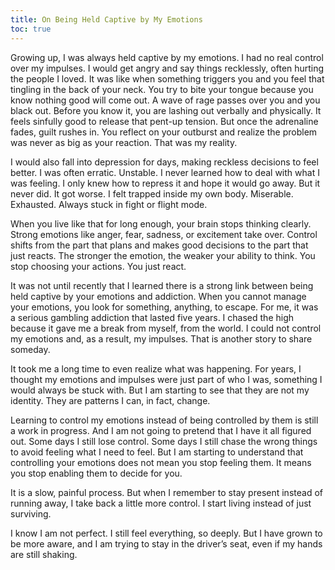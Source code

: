 ```yaml
---
title: On Being Held Captive by My Emotions
toc: true
---
```

Growing up, I was always held captive by my emotions. I had no real control over my impulses. I would get angry and say things recklessly, often hurting the people I loved. It was like when something triggers you and you feel that tingling in the back of your neck. You try to bite your tongue because you know nothing good will come out. A wave of rage passes over you and you black out. Before you know it, you are lashing out verbally and physically. It feels sinfully good to release that pent-up tension. But once the adrenaline fades, guilt rushes in. You reflect on your outburst and realize the problem was never as big as your reaction. That was my reality.

I would also fall into depression for days, making reckless decisions to feel better. I was often erratic. Unstable. I never learned how to deal with what I was feeling. I only knew how to repress it and hope it would go away. But it never did. It got worse. I felt trapped inside my own body. Miserable. Exhausted. Always stuck in fight or flight mode.

When you live like that for long enough, your brain stops thinking clearly. Strong emotions like anger, fear, sadness, or excitement take over. Control shifts from the part that plans and makes good decisions to the part that just reacts. The stronger the emotion, the weaker your ability to think. You stop choosing your actions. You just react.

It was not until recently that I learned there is a strong link between being held captive by your emotions and addiction. When you cannot manage your emotions, you look for something, anything, to escape. For me, it was a serious gambling addiction that lasted five years. I chased the high because it gave me a break from myself, from the world. I could not control my emotions and, as a result, my impulses. That is another story to share someday.

It took me a long time to even realize what was happening. For years, I thought my emotions and impulses were just part of who I was, something I would always be stuck with. But I am starting to see that they are not my identity. They are patterns I can, in fact, change.

Learning to control my emotions instead of being controlled by them is still a work in progress. And I am not going to pretend that I have it all figured out. Some days I still lose control. Some days I still chase the wrong things to avoid feeling what I need to feel. But I am starting to understand that controlling your emotions does not mean you stop feeling them. It means you stop enabling them to decide for you.

It is a slow, painful process. But when I remember to stay present instead of running away, I take back a little more control. I start living instead of just surviving.

I know I am not perfect. I still feel everything, so deeply. But I have grown to be more aware, and I am trying to stay in the driver’s seat, even if my hands are still shaking.
